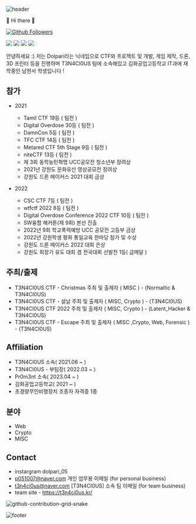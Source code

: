 ![header](https://capsule-render.vercel.app/api?type=waving&&color=gradient&height=100&section=header&fontSize=90)


:wave: Hi there :wave:

[![Github Followers](https://img.shields.io/github/followers/username?color=009300&label=Github%20Followers&style=for-the-badge)](https://github.com/username?tab=followers)

<p>
  <a href=https://dolpari-is-come.tistory.com target="_blank"><img src="https://img.shields.io/badge/dolpari -430098?style=for-the-tistory&logo=tistory&logoColor=white"/></a>    <a href=https://www.facebook.com/ppapesib target="_blank"><img src="https://img.shields.io/badge/dolpari -430098?style=for-the-badge&logo=facebook&logoColor=white"/></a> 
  <a href="https://www.instagram.com/dolpari_05" target="_blank"><img src="https://img.shields.io/badge/dolpari-E4405F?style=for-the-badge&logo=Instagram&logoColor=white"/></a>
  <a href=https://twitter.com/dodododolpari target="_blank"><img src="https://img.shields.io/badge/dolpari -430098?style=for-the-badge&logo=twitter&logoColor=white"/></a>
</p>
<p>
안녕하세요 :) 저는 Dolpari라는 닉네임으로 CTF와 프로젝트 및 개발, 게임 제작, 드론, 3D 프린터 등을 진행하며 T3N4CI0US 팀에 소속해있고 김화공업고등학교 IT과에 재학중인 남현서 학생입니다 !
</p>


<!-- [![Top Langs](https://github-readme-stats.vercel.app/api/top-langs/?username=username&layout=compact&theme=react)](https://github.com/anuraghazra/github-readme-stats) -->
<!-- [![solved.ac tier](http://mazassumnida.wtf/api/v2/generate_badge?boj=username)](https://solved.ac/cyb3r_syno) -->

## 참가
+ 2021
  * Tamil CTF 19등 ( 팀전 )
  * Digital Overdose 30등 ( 팀전 )
  * DamnCon 5등 ( 팀전 )
  * TFC CTF 14등 ( 팀전 )
  * Metared CTF 5th Stage 9등 ( 팀전 )
  * niteCTF 13등 ( 팀전 )
  * 제 3회 동학농민혁명 UCC공모전 청소년부 장려상
  * 2021년 강원도 문화유산 영상공모전 장려상
  * 강원도 드론 메이커스 2021 대회 금상

+ 2022
  * CSC CTF 7등 ( 팀전 )
  * wtfctf 2022 8등 ( 팀전 )
  * Digital Overdose Conference 2022 CTF 10등 ( 팀전 )
  * SW융합 해커톤(제 9회) 본선 진출
  * 2022년 9회 학교폭력예방 UCC 공모전 고등부 금상
  * 2022년 강원학생 평화 통일교육 한마당 참가 및 수상 
  * 강원도 드론 메이커스 2022 대회 은상
  * 강원도 회장기 유도 대회 겸 전국대회 선발전 1등( 금메달 )

## 주최/출제
* T3N4CI0US CTF - Christmas 주최 및 출제자 ( MISC ) - (Normaltic & T3N4CI0US)
* T3N4CI0US CTF - 설날 주최 및 출제자 ( MISC, Crypto ) - (T3N4CI0US)
* T3N4CI0US CTF 2022 주최 및 출제자 ( MISC, Crypto ) - (Latent_Hacker & T3N4CI0US)
* T3N4CI0US CTF - Escape 주최 및 출제자 ( MISC ,Crypto, Web, Forensic ) - (T3N4CI0US)

## Affiliation  
* T3N4CI0US 소속( 2021.06 ~ )
* T3N4CI0US - 부팀장( 2022.03 ~ )
* Pr0m3nt 소속( 2023.04 ~ )
* 김화공업고등학교( 2021 ~ )
* 초경량무인비행장치 조종자 자격증 1종

## 분야
* Web
* Crypto
* MISC

## Contact  
* instargram dolpari_05 
* p051007@naver.com 개인 업무용 이메일 (for personal business)
* t3n4ci0us@naver.com [T3N4CI0US] 소속 팀 이메일 (for team business)
* team site - https://t3n4ci0us.kr/

 ![github-contribution-grid-snake](https://user-images.githubusercontent.com/90142173/154796318-e529fdc7-2132-4ce7-8417-06b71cf02506.svg)

![footer](https://capsule-render.vercel.app/api?type=waving&&color=gradient&height=100&section=footer&fontSize=90)
